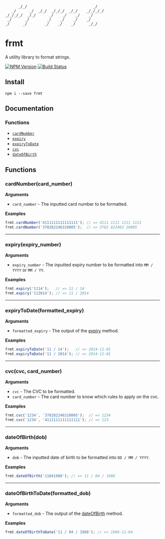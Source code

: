 ```
      _/_/                              _/
   _/      _/  _/_/  _/_/_/  _/_/    _/_/_/_/
_/_/_/_/  _/_/      _/    _/    _/    _/
 _/      _/        _/    _/    _/    _/
_/      _/        _/    _/    _/      _/_/
```
frmt
====

A utility library to format strings.

[![NPM Version](https://img.shields.io/npm/v/frmt.svg)](https://www.npmjs.org/package/frmt)
[![Build Status](https://travis-ci.org/naoufal/frmt.svg?branch=master)](https://travis-ci.org/naoufal/frmt)

## Install

```shell
npm i --save frmt
```

## Documentation

### Functions
- [`cardNumber`](https://github.com/naoufal/frmt#cardnumbercard_number)
- [`expiry`](https://github.com/naoufal/frmt#expiryexpiry_number)
- [`expiryToDate`](https://github.com/naoufal/frmt#expirytodateformatted_expiry)
- [`cvc`](https://github.com/naoufal/frmt#cvccvc-card_number)
- [`dateOfBirth`](https://github.com/naoufal/frmt#dateofbirthdob)


## Functions

### cardNumber(card_number)
__Arguments__
- `card_number` - The inputted card number to be formatted.

__Examples__
```js
frmt.cardNumber('4111111111111111'); // => 4111 1111 1111 1111
frmt.cardNumber('378282246310005');  // => 3782 822463 10005
```
<hr>

### expiry(expiry_number)
__Arguments__
- `expiry_number` - The inputted expiry number to be formatted into `MM / YYYY` or `MM / YY`.

__Examples__
```js
frmt.expiry('1114');   // => 11 / 14
frmt.expiry('112014'); // => 11 / 2014
```
<hr>

### expiryToDate(formatted_expiry)
__Arguments__
- `formatted_expiry` - The output of the [expiry](/#expiryexpiry_number) method.

__Examples__
```js
frmt.expiryToDate('11 / 14');   // => 2014-11-01
frmt.expiryToDate('11 / 2014'); // => 2014-11-01
```
<hr>

### cvc(cvc, card_number)
__Arguments__
- `cvc` - The CVC to be formatted.
- `card_number` - The card number to know which rules to apply on the cvc.

__Examples__
```js
frmt.cvc('1234', '378282246310005');  // => 1234
frmt.cvc('1234', '4111111111111111'); // => 123
```
<hr>

### dateOfBirth(dob)
__Arguments__
- `dob` - The inputted date of birth to be formatted into `DD / MM / YYYY`.

__Examples__
```js
frmt.dateOfBirth('11041988'); // => 11 / 04 / 1988
```
<hr>

### dateOfBirthToDate(formatted_dob)
__Arguments__
- `formatted_dob` - The output of the [dateOfBirth](/#dateofbirthdob) method.

__Examples__
```js
frmt.dateOfBirthToDate('11 / 04 / 1988'); // => 1988-11-04
```

